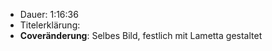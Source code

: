 - Dauer: 1:16:36
- Titelerklärung:
- **Coveränderung**: Selbes Bild, festlich mit Lametta gestaltet
